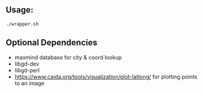 ## Usage:
```
./wrapper.sh
```

## Optional Dependencies
* maxmind database for city & coord lookup
* libgd-dev
* libgd-perl
* https://www.caida.org/tools/visualization/plot-latlong/ for plotting points to an image
